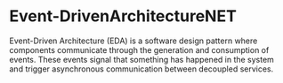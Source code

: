 # Event-DrivenArchitectureNET
Event-Driven Architecture (EDA) is a software design pattern where components communicate through the generation and consumption of events. These events signal that something has happened in the system and trigger asynchronous communication between decoupled services.
